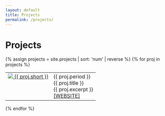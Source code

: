 ```yaml
---
layout: default
title: Projects
permalink: /projects/
---
```


<h1 class="mt-4">Projects</h1>
<!--<table class="project" cellspacing="0" cellpadding="0">-->
{% assign projects = site.projects | sort: 'num' | reverse %}
{% for proj in projects %}
  <table class="proj-card" cellspacing="0" cellpadding="0">
    <tbody>
        <tr>
            <td class="proj-left" align="center" valign="top">
             <a target='_blank' href="{{ proj.ref }}" title="Show Project">
                <span class="proj-logo">
                    <img src="{{ "/" | relative_url }}/assets/images/{{ proj.logo }}" class="project-image" />
                </span>
                {{ proj.short }}
             </a>
            </td>
            <td class="proj-right">
<!--                <div class="alignright">
                    <a class="button" target='_blank' href="{{ proj.ref }}" title="Show Project">
                        <img style="width: 20px; height: 20px; border: none;" src="{{ "/" | relative_url }}assets/images/arrowright.png" />
                    </a>
                </div>
-->
                {{ proj.period }}
                <div class="proj-title">{{ proj.title }}</div>
                   <div>{{ proj.excerpt }}</div>
             <a target='_blank' href="{{ proj.ref }}" title="Show Project">
                    [WEBSITE]
             </a>
           </td>
        </tr>
<!--        <tr>
            <td colspan=2 class="proj-colspan">
                {{ proj.excerpt }}
             </td>
        </tr>
-->
    </tbody>
</table>
{% endfor %}
